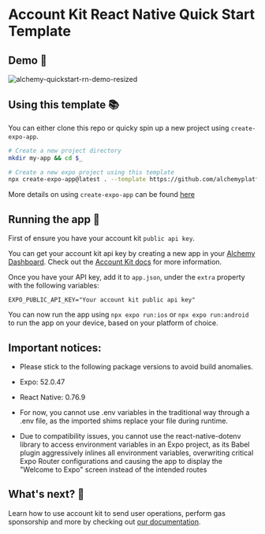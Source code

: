 # Account Kit React Native Quick Start Template

## Demo 🎥

![alchemy-quickstart-rn-demo-resized](https://github.com/user-attachments/assets/dbdff87c-9a2e-41f4-aca7-40550eaacf6a)

## Using this template 📚

You can either clone this repo or quicky spin up a new project using `create-expo-app`.

```bash
# Create a new project directory
mkdir my-app && cd $_

# Create a new expo project using this template
npx create-expo-app@latest . --template https://github.com/alchemyplatform/account-kit-expo-quickstart
```

More details on using `create-expo-app` can be found [here](https://docs.expo.dev/more/create-expo/)

## Running the app 🚀

First of ensure you have your account kit `public api key`.

You can get your account kit api key by creating a new app in your [Alchemy Dashboard](https://dashboard.alchemy.com/apps). Check out the [Account Kit docs](https://docs.alchemy.https://accountkit.alchemy.com/react-native/signer/setup-guide) for more information.

Once you have your API key, add it to `app.json`, under the `extra` property with the following variables:

```
EXPO_PUBLIC_API_KEY="Your account kit public api key"
```

You can now run the app using `npx expo run:ios` or `npx expo run:android` to run the app on your device, based on your platform of choice.

## Important notices:

- Please stick to the following package versions to avoid build anomalies.  
 - Expo: 52.0.47
 - React Native: 0.76.9

- For now, you cannot use .env variables in the traditional way through a .env file, as the imported shims replace your file during runtime.

- Due to compatibility issues, you cannot use the react-native-dotenv library to access environment variables in an Expo project, as its Babel plugin aggressively inlines all environment variables, overwriting critical Expo Router configurations and causing the app to display the "Welcome to Expo" screen instead of the intended routes

## What's next? 🤔

Learn how to use account kit to send user operations, perform gas sponsorship and more by checking out [our documentation](https://accountkit.alchemy.com/react-native/using-smart-accounts/send-user-operations).
